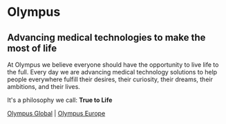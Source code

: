 # Olympus 

## Advancing medical technologies to make the most of life

At Olympus we believe everyone should have the opportunity to live life to the full. Every day we are advancing medical technology solutions to help people everywhere fulfill their desires, their curiosity, their dreams, their ambitions, and their lives.

It's a philosophy we call: **True to Life**


[Olympus Global](https://www.olympus-global.com/) | [Olympus Europe](https://www.olympus-europa.com/)
